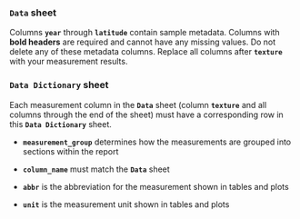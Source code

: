 ### **`Data`** sheet

Columns **`year`** through **`latitude`** contain sample metadata. Columns with **bold headers** are required and cannot have any missing values. Do not delete any of these metadata columns. Replace all columns after **`texture`** with your measurement results.

### **`Data Dictionary`** sheet

Each measurement column in the **`Data`** sheet (column **`texture`** and all columns through the end of the sheet) must have a corresponding row in this **`Data Dictionary`** sheet.

-   **`measurement_group`** determines how the measurements are grouped into sections within the report

-   **`column_name`** must match the **`Data`** sheet

-   **`abbr`** is the abbreviation for the measurement shown in tables and plots

-   **`unit`** is the measurement unit shown in tables and plots